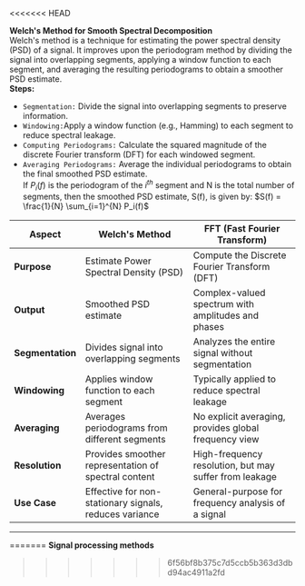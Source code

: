 <<<<<<< HEAD

**Welch's Method for Smooth Spectral Decomposition**<br/>
Welch's method is a technique for estimating the power spectral density (PSD) of a signal. It improves upon the periodogram method by dividing the signal into overlapping segments, applying a window function to each segment, and averaging the resulting periodograms to obtain a smoother PSD estimate.<br/>
**Steps:**
- `Segmentation:` Divide the signal into overlapping segments to preserve information.
- `Windowing:`Apply a window function (e.g., Hamming) to each segment to reduce spectral leakage.
- `Computing Periodograms:` Calculate the squared magnitude of the discrete Fourier transform (DFT) for each windowed segment.
- `Averaging Periodograms:` Average the individual periodograms to obtain the final smoothed PSD estimate.<br/>
If $P_i(f)$ is the periodogram of the $i^{th}$ segment and N is the total number of segments, then the smoothed PSD estimate, S(f), is given by:
$S(f) = \frac{1}{N} \sum_{i=1}^{N} P_i(f)$<br/>

| Aspect                        | Welch's Method                                         | FFT (Fast Fourier Transform)                          |
|-------------------------------|--------------------------------------------------------|------------------------------------------------------|
| **Purpose**                   | Estimate Power Spectral Density (PSD)                  | Compute the Discrete Fourier Transform (DFT)        |
| **Output**                    | Smoothed PSD estimate                                  | Complex-valued spectrum with amplitudes and phases   |
| **Segmentation**              | Divides signal into overlapping segments               | Analyzes the entire signal without segmentation      |
| **Windowing**                 | Applies window function to each segment                | Typically applied to reduce spectral leakage         |
| **Averaging**                 | Averages periodograms from different segments          | No explicit averaging, provides global frequency view|
| **Resolution**                | Provides smoother representation of spectral content   | High-frequency resolution, but may suffer from leakage|
| **Use Case**                  | Effective for non-stationary signals, reduces variance | General-purpose for frequency analysis of a signal    |
---


=======
**Signal processing methods**
 
>>>>>>> 6f56bf8b375c7d5ccb5b363d3dbd94ac4911a2fd
